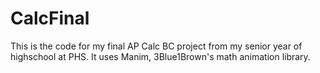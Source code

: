 # CalcFinal

This is the code for my final AP Calc BC project from my senior year of highschool at PHS. It uses Manim, 3Blue1Brown's math animation library.
